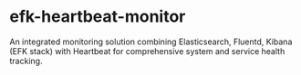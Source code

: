 # efk-heartbeat-monitor
An integrated monitoring solution combining Elasticsearch, Fluentd, Kibana (EFK stack) with Heartbeat for comprehensive system and service health tracking.
